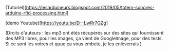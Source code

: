 
(Tutoriel)[https://lesarduineurs.blogspot.com/2019/05/totem-sonores-arduino-rfid-processing.html]


(demo Youtube)[https://youtu.be/D--LwRr7GZg]

(Droits d'auteurs : les mp3 ont étés récupérés sur des sites qui fournissent des MP3 libres, pour les images, ça vient de GoogleImage, pour des tests. Si ce sont les votres et quue ça vous embete, je les enlèverrais )
